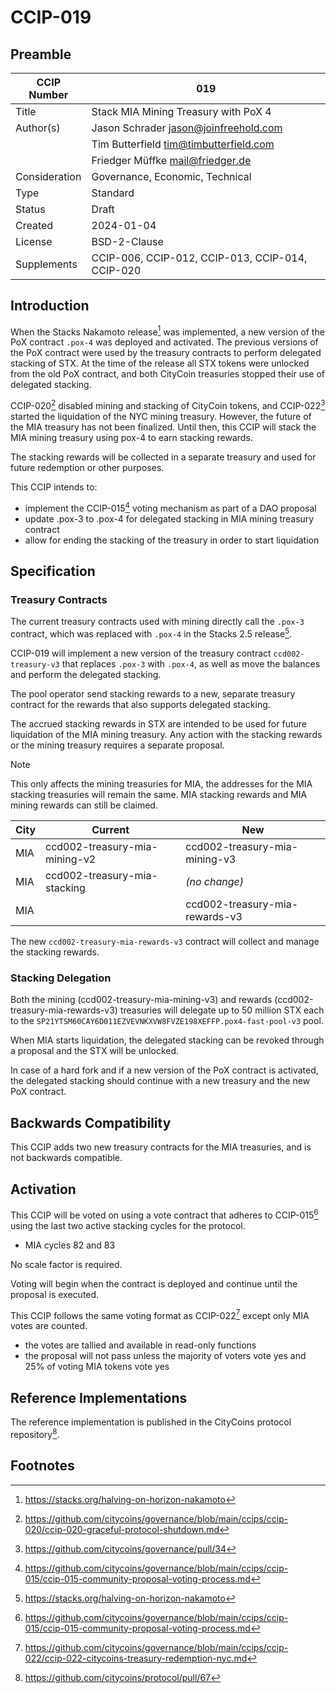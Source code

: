 # CCIP-019

## Preamble

| CCIP Number   | 019                                              |
| ------------- | ------------------------------------------------ |
| Title         | Stack MIA Mining Treasury with PoX 4             |
| Author(s)     | Jason Schrader jason@joinfreehold.com            |
|               | Tim Butterfield tim@timbutterfield.com           |
|               | Friedger Müffke mail@friedger.de                 |
| Consideration | Governance, Economic, Technical                  |
| Type          | Standard                                         |
| Status        | Draft                                            |
| Created       | 2024-01-04                                       |
| License       | BSD-2-Clause                                     |
| Supplements   | CCIP-006, CCIP-012, CCIP-013, CCIP-014, CCIP-020 |

## Introduction

When the Stacks Nakamoto release[^1] was implemented, a new version of the PoX contract `.pox-4` was deployed and activated. The previous versions of the PoX contract were used by the treasury contracts to perform delegated stacking of STX. At the time of the release all STX tokens were unlocked from the old PoX contract, and both CityCoin treasuries stopped their use of delegated stacking.

CCIP-020[^2] disabled mining and stacking of CityCoin tokens, and CCIP-022[^3] started the liquidation of the NYC mining treasury. However, the future of the MIA treasury has not been finalized. Until then, this CCIP will stack the MIA mining treasury using pox-4 to earn stacking rewards.

The stacking rewards will be collected in a separate treasury and used for future redemption or other purposes.

This CCIP intends to:

- implement the CCIP-015[^4] voting mechanism as part of a DAO proposal
- update .pox-3 to .pox-4 for delegated stacking in MIA mining treasury contract
- allow for ending the stacking of the treasury in order to start liquidation

## Specification

### Treasury Contracts

The current treasury contracts used with mining directly call the `.pox-3` contract, which was replaced with `.pox-4` in the Stacks 2.5 release[^1].

CCIP-019 will implement a new version of the treasury contract `ccd002-treasury-v3` that replaces `.pox-3` with `.pox-4`, as well as move the balances and perform the delegated stacking.

The pool operator send stacking rewards to a new, separate treasury contract for the rewards that also supports delegated stacking.

The accrued stacking rewards in STX are intended to be used for future liquidation of the MIA mining treasury. Any action with the stacking rewards or the mining treasury requires a separate proposal.

> [!NOTE]
> This only affects the mining treasuries for MIA, the addresses for the MIA stacking treasuries will remain the same. MIA stacking rewards and MIA mining rewards can still be claimed.

| City | Current                       | New                            |
| ---- | ----------------------------- | ------------------------------ |
| MIA  | ccd002-treasury-mia-mining-v2 | ccd002-treasury-mia-mining-v3  |
| MIA  | ccd002-treasury-mia-stacking  | _(no change)_                  |
| MIA  |                               | ccd002-treasury-mia-rewards-v3 |

The new `ccd002-treasury-mia-rewards-v3` contract will collect and manage the stacking rewards.

### Stacking Delegation

Both the mining (ccd002-treasury-mia-mining-v3) and rewards (ccd002-treasury-mia-rewards-v3) treasuries will delegate up to 50 million STX each to the `SP21YTSM60CAY6D011EZVEVNKXVW8FVZE198XEFFP.pox4-fast-pool-v3` pool.

When MIA starts liquidation, the delegated stacking can be revoked through a proposal and the STX will be unlocked.

In case of a hard fork and if a new version of the PoX contract is activated, the delegated stacking should continue with a new treasury and the new PoX contract.

## Backwards Compatibility

This CCIP adds two new treasury contracts for the MIA treasuries, and is not backwards compatible.

## Activation

This CCIP will be voted on using a vote contract that adheres to CCIP-015[^4] using the last two active stacking cycles for the protocol.

- MIA cycles 82 and 83

No scale factor is required.

Voting will begin when the contract is deployed and continue until the proposal is executed.

This CCIP follows the same voting format as CCIP-022[^5] except only MIA votes are counted.

- the votes are tallied and available in read-only functions
- the proposal will not pass unless the majority of voters vote yes and 25% of voting MIA tokens vote yes

## Reference Implementations

The reference implementation is published in the CityCoins protocol repository[^6].

## Footnotes

[^1]: https://stacks.org/halving-on-horizon-nakamoto
[^2]: https://github.com/citycoins/governance/blob/main/ccips/ccip-020/ccip-020-graceful-protocol-shutdown.md
[^3]: https://github.com/citycoins/governance/pull/34
[^4]: https://github.com/citycoins/governance/blob/main/ccips/ccip-015/ccip-015-community-proposal-voting-process.md
[^5]: https://github.com/citycoins/governance/blob/main/ccips/ccip-022/ccip-022-citycoins-treasury-redemption-nyc.md
[^6]: https://github.com/citycoins/protocol/pull/67
